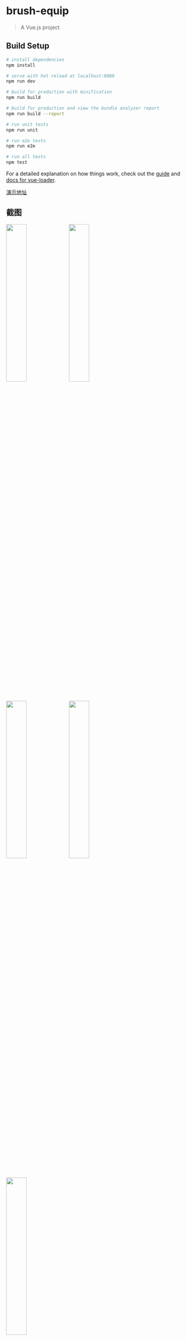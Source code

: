# brush-equip

> A Vue.js project

## Build Setup

``` bash
# install dependencies
npm install

# serve with hot reload at localhost:8080
npm run dev

# build for production with minification
npm run build

# build for production and view the bundle analyzer report
npm run build --report

# run unit tests
npm run unit

# run e2e tests
npm run e2e

# run all tests
npm test
```

For a detailed explanation on how things work, check out the [guide](http://vuejs-templates.github.io/webpack/) and [docs for vue-loader](http://vuejs.github.io/vue-loader).

[演示地址](https://mj921.github.io/brush-equip/dist/index.html)

## 截图

<img src="https://mj921.github.io/brush-equip/dist/game-pic/pic0.png" width="33%">
<img src="https://mj921.github.io/brush-equip/dist/game-pic/pic1.png" width="33%">
<img src="https://mj921.github.io/brush-equip/dist/game-pic/pic2.png" width="33%">
<img src="https://mj921.github.io/brush-equip/dist/game-pic/pic3.png" width="33%">
<img src="https://mj921.github.io/brush-equip/dist/game-pic/pic4.png" width="33%">

## v1.0.0

* 挂机离线收益
* 一键装备战斗力最高的装备
* 装备栏显示装备类型
* 消息提示
* 自动出售
* 装备打磨
* 每次提升怪物等级需要通过boss
* 开发坏境怪物模拟战斗

## v1.0.1

* 增加魔法伤害，魔法防御
* 增加两个基础技能
* 增加几件装备
* 修改了部分装备 增加了魔法伤害、魔法防御属性

## v1.0.2

* 增加数据统计页面
* 增加存档的下载和上传加载（只支持PC）

### 记录数据
* 怪物击杀数量 (各词缀怪物分别记录)
* 装备掉落记录 (各品质装备分别记录)
* 累计金币掉落记录
* 最高怪物等级记录
* 战斗次数 (成功次数、失败次数、离线击杀怪物数)
* 初次开始的时间戳

## todo

* 挂机离线升级
    * 挂机怪物品质
    * 挂机恢复速度
    * 最长挂机时间
* 装备洗炼
* 成就系统
* 记录数据
    * ~~怪物击杀数量 (各词缀怪物分别记录)~~
    * ~~装备掉落记录 (各类型装备分别记录, 各品质装备分别记录)~~
    * ~~累计金币掉落记录~~
    * ~~最高怪物等级记录~~
    * ~~战斗次数 (成功次数、失败次数、离线击杀怪物数)~~
    * ~~初次开始的时间戳~~
* 技能系统
* 增加装备
* 增加怪物种类
* 增加宠物系统
* 增加数据统计页面